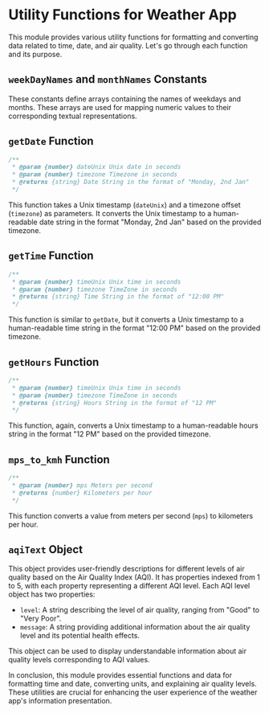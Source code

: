 
# Utility Functions for Weather App

This module provides various utility functions for formatting and converting data related to time, date, and air quality. Let's go through each function and its purpose.

## `weekDayNames` and `monthNames` Constants

These constants define arrays containing the names of weekdays and months. These arrays are used for mapping numeric values to their corresponding textual representations.

## `getDate` Function

```javascript
/**
 * @param {number} dateUnix Unix date in seconds
 * @param {number} timezone Timezone in seconds
 * @returns {string} Date String in the format of "Monday, 2nd Jan"
 */
```

This function takes a Unix timestamp (`dateUnix`) and a timezone offset (`timezone`) as parameters. It converts the Unix timestamp to a human-readable date string in the format "Monday, 2nd Jan" based on the provided timezone.

## `getTime` Function

```javascript
/**
 * @param {number} timeUnix Unix time in seconds
 * @param {number} timezone TimeZone in seconds
 * @returns {string} Time String in the format of "12:00 PM"
 */
```

This function is similar to `getDate`, but it converts a Unix timestamp to a human-readable time string in the format "12:00 PM" based on the provided timezone.

## `getHours` Function

```javascript
/**
 * @param {number} timeUnix Unix time in seconds
 * @param {number} timezone TimeZone in seconds
 * @returns {string} Hours String in the format of "12 PM"
 */
```

This function, again, converts a Unix timestamp to a human-readable hours string in the format "12 PM" based on the provided timezone.

## `mps_to_kmh` Function

```javascript
/**
 * @param {number} mps Meters per second
 * @returns {number} Kilometers per hour
 */
```

This function converts a value from meters per second (`mps`) to kilometers per hour.

## `aqiText` Object

This object provides user-friendly descriptions for different levels of air quality based on the Air Quality Index (AQI). It has properties indexed from 1 to 5, with each property representing a different AQI level. Each AQI level object has two properties:

- `level`: A string describing the level of air quality, ranging from "Good" to "Very Poor".
- `message`: A string providing additional information about the air quality level and its potential health effects.

This object can be used to display understandable information about air quality levels corresponding to AQI values.

In conclusion, this module provides essential functions and data for formatting time and date, converting units, and explaining air quality levels. These utilities are crucial for enhancing the user experience of the weather app's information presentation.